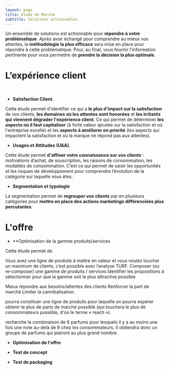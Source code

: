 ```yaml
---
layout: page
title: Etude de Marché
subtitle: Solutions actionnables
---
```


Un ensemble de solutions est actionnable pour **répondre à votre problématique**. Après avoir échangé pour comprendre au mieux vos attentes, la **méthodologie la plus efficace** sera mise en place pour répondre à cette problématique. Pour, au final, vous fournir l'information pertinente pour vous permettre de **prendre la décision la plus optimale**. 

<h1>L’expérience client</h1>

<br/>

* **Satisfaction Client**. 

Cette étude permet d'identifier ce qui a **le plus d'impact sur la satisfaction** de vos clients, **les domaines où les attentes sont honorées** et **les irritants qui viennent dégrader l'expérience client**. Ce qui permet de déterminer **les aspects où il faut capitaliser** (à forte valeur ajoutée sur la satisfaction et où l'entreprise excelle) et les **aspects à améliorer en priorité** (les aspects qui impactent la satisfaction et où la marque ne répond pas aux attentes).
	
* **Usages et Attitudes (U&A)**.
	 
Cette étude permet **d'affiner votre connaissance sur vos clients** : motivations d’achat, de souscription, les raisons de consommation, les modalités de consommation. C’est ce qui permet de saisir les opportunités et les risques de développement pour comprendre l’évolution de la catégorie sur laquelle vous êtes.

* **Segmentation et typologie**

La segmentation permet de **regrouper vos clients** par en plusieurs catégories pour **mettre en place des actions marketings différenciées plus percutantes**. 

<h1>L'offre</h1>

* **Optimisation de la gamme produits/services

Cette étude permet de 


Vous avez une ligne de produits à mettre en valeur et vous voulez toucher un maximum de clients, c’est possible avec l’analyse TURF.
Composer (ou re-composer) une gamme de produits / services
Identifier les propositions à sélectionner pour que la gamme soit le plus attractive possible

Mieux répondre aux besoins/attentes des clients
Renforcer la part de marché
Limiter la cannibalisation.

pourra constituer une ligne de produits pour laquelle on pourra espérer obtenir le plus de parts de marché possible (qui touchera le plus de consommateurs possible, d'où le terme « reach »).

recherche la combinaison de 6 parfums pour lesquels il y a au moins une fois une note au-delà de 8 chez les consommateurs. Il obtiendra donc un groupe de parfums qui plairont au plus grand nombre.

* **Optimisation de l'offre**

* **Test de concept**


* **Test de packaging**



